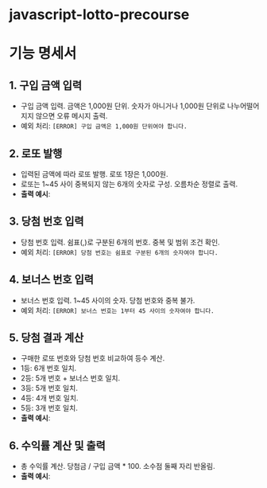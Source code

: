 # javascript-lotto-precourse

# 기능 명세서

## 1. 구입 금액 입력
- 구입 금액 입력. 금액은 1,000원 단위. 숫자가 아니거나 1,000원 단위로 나누어떨어지지 않으면 오류 메시지 출력.
- 예외 처리: `[ERROR] 구입 금액은 1,000원 단위여야 합니다.`

## 2. 로또 발행
- 입력된 금액에 따라 로또 발행. 로또 1장은 1,000원.
- 로또는 1~45 사이 중복되지 않는 6개의 숫자로 구성. 오름차순 정렬로 출력.
- **출력 예시**: 

## 3. 당첨 번호 입력
- 당첨 번호 입력. 쉼표(,)로 구분된 6개의 번호. 중복 및 범위 조건 확인.
- 예외 처리: `[ERROR] 당첨 번호는 쉼표로 구분된 6개의 숫자여야 합니다.`

## 4. 보너스 번호 입력
- 보너스 번호 입력. 1~45 사이의 숫자. 당첨 번호와 중복 불가.
- 예외 처리: `[ERROR] 보너스 번호는 1부터 45 사이의 숫자여야 합니다.`

## 5. 당첨 결과 계산
- 구매한 로또 번호와 당첨 번호 비교하여 등수 계산.
- 1등: 6개 번호 일치.
- 2등: 5개 번호 + 보너스 번호 일치.
- 3등: 5개 번호 일치.
- 4등: 4개 번호 일치.
- 5등: 3개 번호 일치.
- **출력 예시**: 

## 6. 수익률 계산 및 출력
- 총 수익률 계산. 당첨금 / 구입 금액 * 100. 소수점 둘째 자리 반올림.
- **출력 예시**: 
